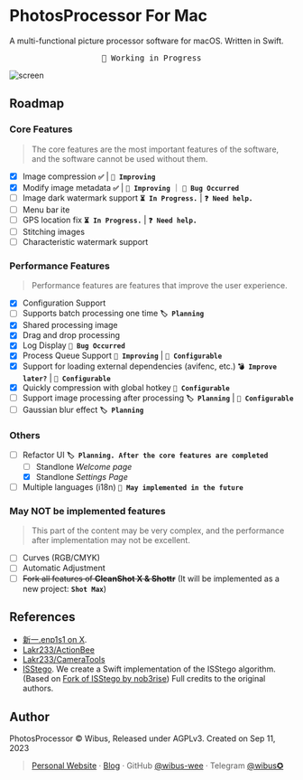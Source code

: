# PhotosProcessor For Mac

A multi-functional picture processor software for macOS. Written in Swift.

<pre align="center">
🧪 Working in Progress
</pre>

![screen](./Resources/screen.avif)

## Roadmap

### Core Features

> The core features are the most important features of the software, and the software cannot be used without them.

- [x] Image compression **`✅`** | **`🔧 Improving`**
- [x] Modify image metadata **`✅`** | **`🔧 Improving`** ｜ **`🐛 Bug Occurred`**
- [ ] Image dark watermark support **`⏳ In Progress.`** | **`❓ Need help.`**
- [ ] Menu bar ite
- [ ] GPS location fix **`⏳ In Progress.`** | **`❓ Need help.`**
- [ ] Stitching images
- [ ] Characteristic watermark support

### Performance Features

> Performance features are features that improve the user experience.

- [x] Configuration Support
- [ ] Supports batch processing one time **`🏷️ Planning`**
- [x] Shared processing image
- [x] Drag and drop processing
- [x] Log Display **`🐛 Bug Occurred`**
- [x] Process Queue Support **`🔧 Improving`** | **`🛞 Configurable`**
- [x] Support for loading external dependencies (avifenc, etc.) **`💣 Improve later?`** | **`🛞 Configurable`**
- [x] Quickly compression with global hotkey **`🛞 Configurable`**
- [ ] Support image processing after processing **`🏷️ Planning`** | **`🛞 Configurable`**
- [ ] Gaussian blur effect **`🏷️ Planning`**

### Others

- [ ] Refactor UI **`🏷️ Planning. After the core features are completed`**
  - [ ] Standlone *Welcome page*
  - [x] Standlone *Settings Page*
- [ ] Multiple languages (i18n) **`🥷 May implemented in the future`**

### May NOT be implemented features

> This part of the content may be very complex, and the performance after implementation may not be excellent.

- [ ] Curves (RGB/CMYK)
- [ ] Automatic Adjustment
- [ ] ~~Fork all features of **CleanShot X & Shottr**~~ (It will be implemented as a new project: **`Shot Max`**)
<!--  - [ ] Enhance highlight circle function -->
<!--  - [ ] Brush memory function  -->
<!--  - [ ] Mosaic enhancement -->

## References

- [新一.enp1s1 on X](https://twitter.com/_a_wing/status/1700586549065155043). 
- [Lakr233/ActionBee](https://github.com/Lakr233/ActionBee)
- [Lakr233/CameraTools](https://github.com/Lakr233/CameraTools)
- [ISStego](https://github.com/isena/ISStego). We create a Swift implementation of the ISStego algorithm. (Based on [Fork of ISStego by nob3rise](https://github.com/nob3rise/ISStego)) Full credits to the original authors.

## Author

PhotosProcessor © Wibus, Released under AGPLv3. Created on Sep 11, 2023

> [Personal Website](http://wibus.ren/) · [Blog](https://blog.wibus.ren/) · GitHub [@wibus-wee](https://github.com/wibus-wee/) · Telegram [@wibus✪](https://t.me/wibus_wee)


